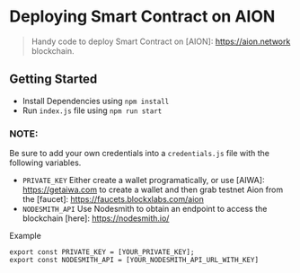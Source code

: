 # Deploying Smart Contract on AION

> Handy code to deploy Smart Contract on [AION]: https://aion.network blockchain.

## Getting Started

- Install Dependencies using `npm install`
- Run `index.js` file using `npm run start`

### NOTE:

Be sure to add your own credentials into a `credentials.js` file with the following variables.

- `PRIVATE_KEY` Either create a wallet programatically, or use [AIWA]: https://getaiwa.com to create a wallet and then grab testnet Aion from the [faucet]: https://faucets.blockxlabs.com/aion
- `NODESMITH_API` Use Nodesmith to obtain an endpoint to access the blockchain [here]: https://nodesmith.io/

Example 

```
export const PRIVATE_KEY = [YOUR_PRIVATE_KEY];
export const NODESMITH_API = [YOUR_NODESMITH_API_URL_WITH_KEY]
```
